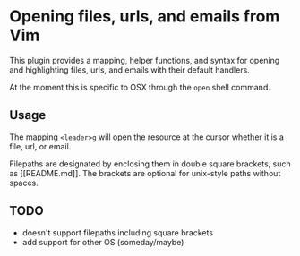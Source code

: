 # Opening files, urls, and emails from Vim

This plugin provides a mapping, helper functions, and syntax for opening and
highlighting files, urls, and emails with their default handlers.

At the moment this is specific to OSX through the `open` shell command.

## Usage

The mapping `<leader>g` will open the resource at the cursor whether it is a
file, url, or email.

Filepaths are designated by enclosing them in double square brackets, such as
[[README.md]]. The brackets are optional for unix-style paths without spaces.

## TODO

- doesn't support filepaths including square brackets
- add support for other OS (someday/maybe)
